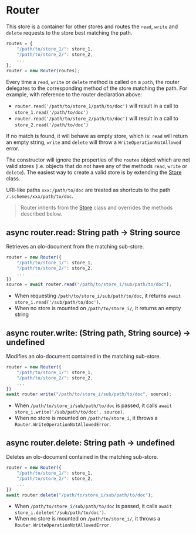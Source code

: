 <!--<% __render__ = require 'markdown' %>-->
Router
============================================================================
This store is a container for other stores and routes the `read`, `write`
and `delete` requests to the store best matching the path.
```js
routes = {
    "/path/to/store_1/": store_1,
    "/path/to/store_2/": store_2,
    ...
};
router = new Router(routes);
```
Every time a `read`, `write` or `delete` method is called on a `path`, the 
router delegates to the corresponding method of the store matching the path. 
For example, with reference to the router declaration above:
- `router.read('/path/to/store_1/path/to/doc')` will result in a call to
  `store_1.read('/path/to/doc')`
- `router.read('/path/to/store_2/path/to/doc')` will result in a call to
  `store_2.read('/path/to/doc')`

If no match is found, it will behave as empty store, which is: `read` will
return an empty string, `write` and `delete` will throw a 
`WriteOperationNotAllowed` error.

The constructor will ignore the properties of the `routes` object which are
not valid stores (i.e. objects that do not have any of the methods
`read`, `write` or `delete`).
The easiest way to create a valid store is by extending the
[Store](./store.md) class.

URI-like paths `xxx:/path/to/doc` are treated as shortcuts to the
path `/.schemes/xxx/path/to/doc`.

> Router inherits from the [Store](./store.md) class and overrides the
> methods described below.
  
async router.read: String path -> String source
------------------------------------------------------------------------
Retrieves an olo-document from the matching sub-store.
```js
router = new Router({
    "/path/to/store_1/": store_1,
    "/path/to/store_2/": store_2,
    ...
})
source = await router.read("/path/to/store_i/sub/path/to/doc");
```
- When requesting `/path/to/store_i/sub/path/to/doc`, it returns
  `await store_i.read('/sub/path/to/doc')`.
- When no store is mounted on `/path/to/store_i/`, it returns an empty
  string
  
async router.write: (String path, String source) -> undefined
------------------------------------------------------------------------
Modifies an olo-document contained in the matching sub-store.
```js
router = new Router({
    "/path/to/store_1/": store_1,
    "/path/to/store_2/": store_2,
    ...
})
await router.write("/path/to/store_i/sub/path/to/doc", source);
```
- When `/path/to/store_i/sub/path/to/doc` is passed, it calls
  `await store_i.write('/sub/path/to/doc', source)`.
- When no store is mounted on `/path/to/store_i`, it throws a
  `Router.WriteOperationNotAllowedError`.
  
async router.delete: String path -> undefined
------------------------------------------------------------------------
Deletes an olo-document contained in the matching sub-store.
```js
router = new Router({
    "/path/to/store_1/": store_1,
    "/path/to/store_2/": store_2,
    ...
})
await router.delete("/path/to/store_i/sub/path/to/doc");
```
- When `/path/to/store_i/sub/path/to/doc` is passed, it calls
  `await store_i.delete('/sub/path/to/doc')`.
- When no store is mounted on `/path/to/store_i/`, it throws a
  `Router.WriteOperationNotAllowedError`.
  


